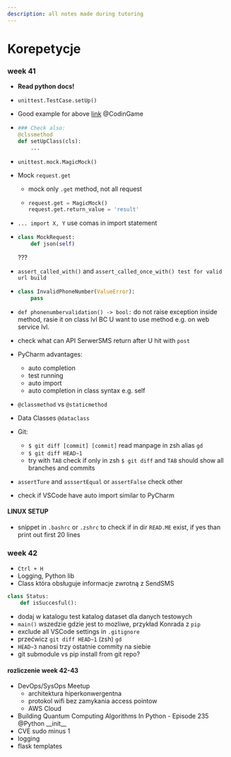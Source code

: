 ```yaml
---
description: all notes made during tutoring
---
```


# Korepetycje

### week 41

* **Read python docs!**
* `unittest.TestCase.setUp()`
* Good example for above [link](https://www.codingame.com/playgrounds/10614/python-unit-test-with-unittest) @CodinGame
* ```python
  ### Check also:
  @clssmethod
  def setUpClass(cls):
      ...
  ```
* `unittest.mock.MagicMock()`
* Mock `request.get`
  * mock only `.get` method, not all request
  * ```python
    request.get = MagicMock()
    request.get.return_value = 'result'
    ```
* `... import X, Y` use comas in import statement
*   ```python
    class MockRequest:
        def json(self)
    ```

    ???
* `assert_called_with()` and `assert_called_once_with() test for valid url build`
* ```python
  class InvalidPhoneNumber(ValueError):
      pass
  ```
* `def phonenumbervalidation() -> bool:` do not raise exception inside method, rasie it on class lvl BC U want to use method e.g. on web service lvl.
* check what can API SerwerSMS return after U hit with `post`
* PyCharm advantages:
  * auto completion
  * test running
  * auto import
  * auto completion in class syntax e.g. self
* `@classmethod` vs `@staticmethod`
* Data Classes `@dataclass`
* Git: 
  * `$ git diff [commit] [commit]` read manpage  in zsh alias `gd`
  * `$ git diff HEAD~1`
  * try with `TAB` check if only in zsh `$ git diff` and `TAB` should show all branches and commits
* `assertTure` and `asssertEqual` or `assertFalse` check other
* check if VSCode have auto import similar to PyCharm

#### LINUX SETUP

* snippet in `.bashrc` or `.zshrc` to check if in dir `READ.ME` exist, if yes than print out first 20 lines  

### week 42

* `Ctrl + H`
* Logging, Python lib
* Class która obsługuje informacje zwrotną z SendSMS

```python
class Status:
    def isSuccesful():
```

* dodaj w katalogu test katalog dataset dla danych testowych
* `main()` wszedzie gdzie jest to mozliwe, przykład Konrada z `pip`
* exclude all VSCode settings in `.gitignore`
* przećwicz `git diff HEAD~1` (zsh) `gd` 
* `HEAD~3` nanosi trzy ostatnie commity na siebie
* git submodule vs pip install from git repo?

#### rozliczenie week 42-43

* DevOps/SysOps Meetup
  * architektura hiperkonwergentna
  * protokol wifi bez zamykania access pointow
  * AWS Cloud
* Building Quantum Computing Algorithms In Python - Episode 235 @Python \__init\_\_
* CVE sudo minus 1
* logging
* flask templates



